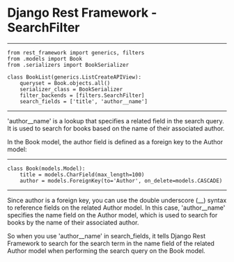  # Django Rest Framework - SearchFilter

___
```
from rest_framework import generics, filters
from .models import Book
from .serializers import BookSerializer

class BookList(generics.ListCreateAPIView):
    queryset = Book.objects.all()
    serializer_class = BookSerializer
    filter_backends = [filters.SearchFilter]
    search_fields = ['title', 'author__name']
```
___


'author__name' is a lookup that specifies a related field in the search query. It is used to search for books based on the name of their associated author.

In the Book model, the author field is defined as a foreign key to the Author model:

___
```
class Book(models.Model):
    title = models.CharField(max_length=100)
    author = models.ForeignKey(to='Author', on_delete=models.CASCADE)
```
___

Since author is a foreign key, you can use the double underscore (__) syntax to reference fields on the related Author model. In this case, 'author__name' specifies the name field on the Author model, which is used to search for books by the name of their associated author.

So when you use 'author__name' in search_fields, it tells Django Rest Framework to search for the search term in the name field of the related Author model when performing the search query on the Book model.